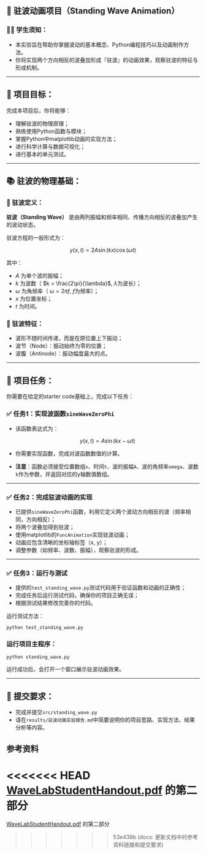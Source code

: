 ## 📖 驻波动画项目（Standing Wave Animation）

### 🧑‍🎓 学生须知：

- 本实验旨在帮助你掌握波动的基本概念、Python编程技巧以及动画制作方法。
- 你将实现两个方向相反的波叠加形成『驻波』的动画效果，观察驻波的特征与形成机制。

---

## 🎯 项目目标：

完成本项目后，你将能够：

- 理解驻波的物理原理；
- 熟练使用Python函数与模块；
- 掌握Python中matplotlib动画的实现方法；
- 进行科学计算与数据可视化；
- 进行基本的单元测试。

---

## 📚 驻波的物理基础：

### 🔖 驻波定义：

**驻波（Standing Wave）** 是由两列振幅和频率相同、传播方向相反的波叠加产生的波动状态。

驻波方程的一般形式为：

$$
y(x,t) = 2A\sin(kx)\cos(\omega t)
$$

其中：

- $A$ 为单个波的振幅；
- $k$ 为波数（ $k = \frac{2\pi}{\lambda}$, $\lambda$为波长）；
- $\omega$ 为角频率（ $\omega = 2\pi f$, $f$为频率）；
- $x$ 为位置坐标；
- $t$ 为时间。

### 🔖 驻波特征：

- 波形不随时间传递，而是在原位置上下振动；
- 波节（Node）：振动始终为零的位置；
- 波腹（Antinode）：振动幅度最大的点。

---

## 🚩 项目任务：

你需要在给定的starter code基础上，完成以下任务：

### ✅ 任务1：实现波函数`sineWaveZeroPhi`

- 该函数表达式为：
  
  $$y(x, t) = A \sin(kx - \omega t)$$

- 你需要实现函数，完成对波函数数值的计算。

- **注意**：函数必须接受位置数组`x`、时间`t`、波的振幅`A`、波的角频率`omega`、波数`k`作为参数，并返回对应的y轴数值数组。

---

### ✅ 任务2：完成驻波动画的实现

- 已提供`sineWaveZeroPhi`函数，利用它定义两个波动方向相反的波（频率相同，方向相反）；
- 将两个波叠加得到驻波；
- 使用matplotlib的`FuncAnimation`实现驻波动画；
- 动画应包含清晰的坐标轴标签（x, y）；
- 调整参数（如频率、波数、振幅），观察驻波的形成。

---

### ✅ 任务3：运行与测试

- 提供的`test_standing_wave.py`测试代码用于验证函数和动画的正确性；
- 完成任务后运行测试代码，确保你的项目正确无误；
- 根据测试结果修改完善你的代码。

运行测试方法：

```shell
python test_standing_wave.py
```

### 运行项目主程序：

```shell
python standing_wave.py
```

运行成功后，会打开一个窗口展示驻波动画效果。

---

## 📝 提交要求：

- 完成并提交`src/standing_wave.py`
- 请在`results/驻波动画实验报告.md`中简要说明你的项目思路、实现方法、结果分析等内容。

## 参考资料
<<<<<<< HEAD
[WaveLabStudentHandout.pdf](../WaveLabStudentHandout.pdf) 的第二部分
=======
[WaveLabStudentHandout.pdf](../WaveLabStudentHandout.pdf) 的第二部分
>>>>>>> 53e438b (docs: 更新文档中的参考资料链接和提交要求)
